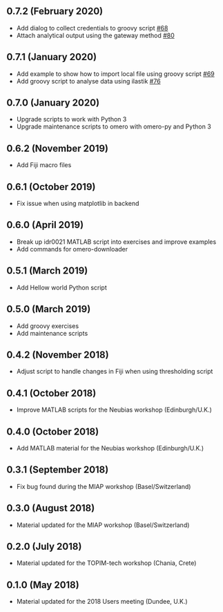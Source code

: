 0.7.2 (February 2020)
---------------------

- Add dialog to collect credentials to groovy script [#68](https://github.com/ome/training-scripts/pull/78)
- Attach analytical output using the gateway method [#80](https://github.com/ome/training-scripts/pull/80)

0.7.1 (January 2020)
--------------------

- Add example to show how to import local file using groovy script [#69](https://github.com/ome/training-scripts/pull/69)
- Add groovy script to analyse data using ilastik [#76](https://github.com/ome/training-scripts/pull/76)

0.7.0 (January 2020)
--------------------

- Upgrade scripts to work with Python 3
- Upgrade maintenance scripts to omero with omero-py and Python 3

0.6.2 (November 2019)
---------------------

- Add Fiji macro files

0.6.1 (October 2019)
--------------------

- Fix issue when using matplotlib in backend

0.6.0 (April 2019)
------------------

- Break up idr0021 MATLAB script into exercises and improve examples
- Add commands for omero-downloader

0.5.1 (March 2019)
------------------

- Add Hellow world Python script

0.5.0 (March 2019)
------------------

- Add groovy exercises
- Add maintenance scripts

0.4.2 (November 2018)
---------------------

- Adjust script to handle changes in Fiji when using thresholding script

0.4.1 (October 2018)
--------------------

- Improve MATLAB scripts for the Neubias workshop (Edinburgh/U.K.)

0.4.0 (October 2018)
--------------------

- Add MATLAB material for the Neubias workshop (Edinburgh/U.K.)

0.3.1 (September 2018)
----------------------

- Fix bug found during the MIAP workshop (Basel/Switzerland)

0.3.0 (August 2018)
-----------------

- Material updated for the MIAP workshop (Basel/Switzerland)

0.2.0 (July 2018)
-----------------

- Material updated for the TOPIM-tech workshop (Chania, Crete)

0.1.0 (May 2018)
----------------

- Material updated for the 2018 Users meeting (Dundee, U.K.)
